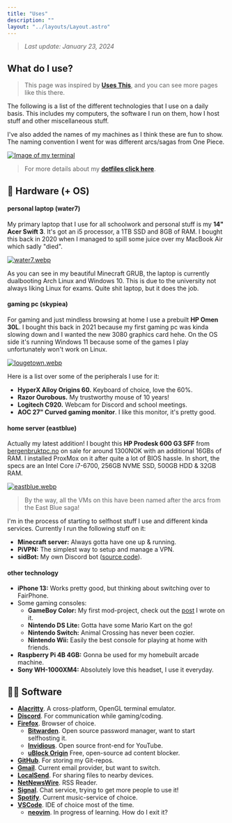 ```yaml
---
title: "Uses"
description: ""
layout: "../layouts/Layout.astro"
---
```


> *Last update: January 23, 2024*

## What do I use?
> This page was inspired by [**Uses This**](https://usesthis.com/), and you can see more pages like this there.

The following is a list of the  different technologies that I use on a daily basis. This includes my computers, the software I run on them, how I host stuff and other miscellaneous stuff. 

I've also added the names of my machines as I think these are fun to show. The naming convention I went for was different arcs/sagas from One Piece.

[![Image of my terminal](/img/term.webp)](/img/term.webp)

> For more details about my [**dotfiles click here**](https://github.com/SindreKjelsrud/dotfiles).

## 🐧 Hardware (+ OS)

#### personal laptop (water7)

My primary laptop that I use for all schoolwork and personal stuff is my **14" Acer Swift 3**. It's got an i5 processor, a 1TB SSD and 8GB of RAM. I bought this back in 2020 when I managed to spill some juice over my MacBook Air which sadly "died".

[![water7.webp](/img/water7.webp)](/img/water7.webp)

As you can see in my beautiful Minecraft GRUB, the laptop is currently dualbooting Arch Linux and Windows 10. This is due to the university not always liking Linux for exams. Quite shit laptop, but it does the job.

#### gaming pc (skypiea)

For gaming and just mindless browsing at home I use a prebuilt **HP Omen 30L**. I bought this back in 2021 because my first gaming pc was kinda slowing down and I wanted the new 3080 graphics card hehe.  On the OS side it's running Windows 11 because some of the games I play unfortunately won't work on Linux.

[![lougetown.webp](/img/lougetown.webp)](/img/lougetown.webp)

Here is a list over some of the peripherals I use for it:

- **HyperX Alloy Origins 60.** Keyboard of choice, love the 60%.
- **Razor Ourobous.** My trustworthy mouse of 10 years!
- **Logitech C920.** Webcam for Discord and school meetings.
- **AOC 27" Curved gaming monitor**. I like this monitor, it's pretty good.

#### home server (eastblue)

Actually my latest addition! I bought this **HP Prodesk 600 G3 SFF** from [bergenbruktpc.no](https://bergenbruktpc.no/) on sale for around 1300NOK with an additional 16GBs of RAM. I installed ProxMox on it after quite a lot of BIOS hassle.  In short, the specs are an Intel Core i7-6700, 256GB NVME SSD, 500GB HDD & 32GB RAM.

[![eastblue.webp](/img/eastblue.webp)](/img/eastblue.webp)

> By the way, all the VMs on this have been named after the arcs from the East Blue saga!

I'm in the process of starting to selfhost stuff I use and different kinda services. Currently I run the following stuff on it:

- **Minecraft server:** Always gotta have one up & running. 
- **PiVPN:** The simplest way to setup and manage a VPN.
- **sidBot:** My own Discord bot ([source code](https://github.com/SindreKjelsrud/sidBot)).


#### other technology

- **iPhone 13:** Works pretty good, but thinking about switching over to FairPhone.
- Some gaming consoles:
    - **GameBoy Color:** My first mod-project, check out the [post](/blog/breathing-new-life-into-my-old-gameboy-color/) I wrote on it.
    - **Nintendo DS Lite:** Gotta have some Mario Kart on the go!
    - **Nintendo Switch:** Animal Crossing has never been cozier.
    - **Nintendo Wii:** Easily the best console for playing at home with friends.
- **Raspberry Pi 4B 4GB:** Gonna be used for my homebuilt arcade machine.
- **Sony WH-1000XM4:** Absolutely love this headset, I use it everyday.

## 🧑‍💻 Software

- [**Alacritty**](https://github.com/alacritty/alacritty). A cross-platform, OpenGL terminal emulator. 
- [**Discord**](https://discord.com/). For communication while gaming/coding.
- [**Firefox**](https://www.mozilla.org/en-US/firefox/new/). Browser of choice.
    - [**Bitwarden**](https://bitwarden.com/). Open source password manager, want to start selfhosting it.
    - [**Invidious**](https://invidious.io/). Open source front-end for YouTube.
    - [**uBlock Origin**](https://ublockorigin.com/) Free, open-source ad content blocker.
- [**GitHub**](https://github.com/). For storing my Git-repos.
- [**Gmail**](https://gmail.com). Current email provider, but want to switch.
- [**LocalSend**](https://localsend.org/#/). For sharing files to nearby devices.
- [**NetNewsWire**](https://netnewswire.com/). RSS Reader.
- [**Signal**](https://signal.org/). Chat service, trying to get more people to use it!
- [**Spotify**](https://spotify.com/). Current music-service of choice.
- [**VSCode**](https://github.com/microsoft/vscode). IDE of choice most of the time.
    - [**neovim**](https://neovim.io/). In progress of learning. How do I exit it?
